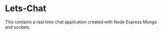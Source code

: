 # Lets-Chat
This contains a real time chat application created with Node Express Mongo and sockets.
